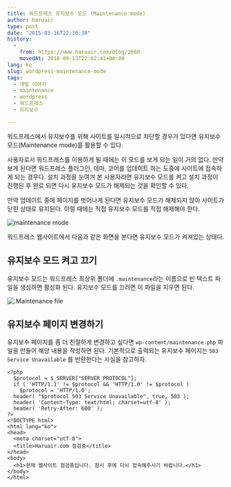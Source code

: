 ```yaml
---
title: 워드프레스 유지보수 모드 (Maintenance mode)
author: haruair
type: post
date: "2015-03-16T22:36:30"
history:
  - 
    from: https://www.haruair.com/blog/2660
    movedAt: 2018-09-13T22:02:41+00:00
lang: ko
slug: wordpress-maintenance-mode
tags:
  - 개발 이야기
  - maintenance
  - wordpress
  - 워드프레스
  - 유지보수

---
```

워드프레스에서 유지보수를 위해 사이트를 일시적으로 차단할 경우가 있다면 유지보수 모드(Maintenance mode)를 활용할 수 있다.

사용자로서 워드프레스를 이용하게 될 때에는 이 모드를 보게 되는 일이 거의 없다. 만약 보게 된다면 워드프레스 플러그인, 테마, 코어를 업데이트 하는 도중에 사이트에 접속하게 되는 경우다. 설치 과정을 눈여겨 본 사용자라면 유지보수 모드를 켜고 설치 과정이 진행된 후 완료 되면 다시 유지보수 모드가 해제되는 것을 확인할 수 있다.

만약 업데이트 중에 페이지를 벗어나게 된다면 유지보수 모드가 해제되지 않아 사이트가 닫힌 상태로 유지된다. 이럴 때에는 직접 유지보수 모드를 직접 해제해야 한다.

<img src="https://farm8.staticflickr.com/7639/16812310856_69276d5fb2_o.png?w=660&#038;ssl=1" alt="maintenance mode" class="aligncenter" data-recalc-dims="1" />

워드프레스 웹사이트에서 다음과 같은 화면을 본다면 유지보수 모드가 켜져있는 상태다.

## 유지보수 모드 켜고 끄기

유지보수 모드는 워드프레스 최상위 폴더에 `.maintenance`라는 이름으로 빈 텍스트 파일을 생성하면 활성화 된다. 유지보수 모드를 끄려면 이 파일을 지우면 된다.

<img src="https://farm8.staticflickr.com/7628/16812306596_71c7bb2dc0_o.png?w=660&#038;ssl=1" alt=".Maintenance file" class="aligncenter" data-recalc-dims="1" />

## 유지보수 페이지 변경하기

유지보수 페이지를 좀 더 친절하게 변경하고 싶다면 `wp-content/maintenance.php` 파일을 만들어 해당 내용을 작성하면 된다. 기본적으로 출력되는 유지보수 페이지는 `503 Service Unavailable` 를 반환한다는 사실을 참고하자.

    <?php
      $protocol = $_SERVER["SERVER_PROTOCOL"];
      if ( 'HTTP/1.1' != $protocol && 'HTTP/1.0' != $protocol )
        $protocol = 'HTTP/1.0';
      header( "$protocol 503 Service Unavailable", true, 503 );
      header( 'Content-Type: text/html; charset=utf-8' );
      header( 'Retry-After: 600' );
    ?>
    <!DOCTYPE html>
    <html lang="ko">
    <head>
      <meta charset="utf-8">
      <title>Haruair.com 점검중</title>
    </head>
    <body>
      <h1>현재 웹사이트 점검중입니다. 잠시 후에 다시 접속해주시기 바랍니다.</h1>
    </body>
    </html>